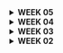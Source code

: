 <details>
<summary><b> WEEK 05</b> </summary>

# Jelaskan manfaat dari setiap element selector dan kapan waktu yang tepat untuk menggunakannya.
    Elemen selector -> tag HTML sebagai selector diakses dengan nama elemen 
    Cocok digunakan saat Anda ingin mengaplikasikan gaya atau perilaku yang sama pada semua elemen dengan tipe yang sama suatu halaman. 
    Contohnya adalah mengubah gaya teks pada semua paragraf (<p>) menjadi warna biru.
    
    Id selector -> menambahkan id di tag html, dan diakses dengan #
    Digunakan ketika Anda ingin memberikan gaya atau perilaku yang unik pada elemen tertentu di halaman. Misalnya, mengubah latar belakang header dengan ID "header."

    Class selector -> menambahkan class di tag html, dan diakses dengan . 
    Cocok digunakan ketika Anda ingin memberikan gaya atau perilaku yang serupa pada beberapa elemen di halaman yang tidak harus unik. Contohnya adalah memberi elemen dengan class "button" latar belakang berwarna biru.


# Jelaskan HTML5 Tag yang kamu ketahui.
  <a> -> hyperlink
  <article> -> article
  <body> -> body of the document
  <footer> -> footer section
  <form> -> form for user input

# Jelaskan perbedaan antara margin dan padding.
    Margin:
    Margin adalah jarak di sekitar elemen HTML, yang berarti ruang antara elemen tersebut dan elemen-elemen lain di sekitarnya.
    Margin tidak memiliki latar belakang atau warna, mereka hanya mengontrol jarak antara elemen dan elemen lain di sekitarnya.
    Margin dapat digunakan untuk mengatur jarak antara elemen-elemen secara horizontal maupun vertikal.
    Margin dapat digunakan untuk mengendalikan tata letak keseluruhan elemen dan memberikan ruang di sekitarnya.
    Padding:
    Padding adalah jarak di sekitar konten elemen HTML, yang berarti ruang antara batas elemen dan kontennya sendiri.
    Padding dapat memiliki latar belakang atau warna yang berbeda dari elemen itu sendiri, sehingga memungkinkan untuk menciptakan efek visual yang berbeda.
    Padding digunakan untuk mengendalikan tata letak konten dalam elemen, seperti teks atau gambar di dalam elemen.
    Padding tidak memengaruhi jarak antara elemen dan elemen lain di sekitarnya; itu hanya memengaruhi jarak antara konten dan batas elemen itu sendiri.

# Jelaskan perbedaan antara framework CSS Tailwind dan Bootstrap. Kapan sebaiknya kita menggunakan Bootstrap daripada Tailwind, dan sebaliknya?
    - Bootstrap memiliki desain yang lebih berorientasi pada komponen. Tailwind adalah framework yang lebih berorientasi pada utility. Tailwind CSS adalah framework yang berorientasi pada utility. Tailwind memberikan sejumlah besar class CSS yang dapat ditambahkan langsung ke elemen HTML Anda untuk mengendalikan tampilan.
    - Bootstrap memiliki berbagai komponen dan gaya yang telah ditentukan, yang membuatnya memiliki ukuran yang lebih besar dalam hal berkas CSS.Tailwind lebih ringan dalam ukuran karena Anda hanya menggunakan class yang Anda butuhkan. Ini dapat membantu mengoptimalkan kinerja situs web Anda dengan lebih baik.
    - 

# Jelaskan bagaimana cara kamu mengimplementasikan checklist di atas secara step-by-step (bukan hanya sekadar mengikuti tutorial).
    1. Kustomisasi template HTML pada Tugas 4
      - Halaman login, register, create task
      - Menambahkan navbar, memberi warna pada page dengan CSS, dan  menggunakan elemen-elemen dari bootstrap
      - Todolist dengan cards
      - Menggunakan cards dari bootstrap di dalam for loop yang mengiterasi todolist
    2. Responsive
      - Menggunakan media query dan mengatur width untuk layar tertentu

</details>

<details>
<summary><b> WEEK 04</b> </summary>

# Apa itu Django UserCreationForm, dan jelaskan apa kelebihan dan kekurangannya?
  Django UserCreationForm adalah salah satu bentuk formulir (form) bawaan yang disediakan oleh Django. Form ini digunakan untuk membuat formulir pendaftaran atau registrasi pengguna pada aplikasi web yang dibangun menggunakan Django. UserCreationForm mengambil alih sebagian besar pekerjaan yang diperlukan untuk membuat dan mengelola pengguna dalam sistem Django.
  
  Kelebihan
  - Mudah digunakan
  - Memiliki validasi otomatis untuk memeriksa input user sesuai dengan persyratan yang diinginkan
  - Customizable
  - Dokumentasi yang baik 

  Kekurangan
  - Kurang fleksibel
  - Tampilan cukup standar, sehingga untuk mengubah tampilan butuh kode tambahan
  - Tidak memuat fitur-fitur lanjutan, seperti two-factor authentication, pendaftaran menggunakan email dan lain lain
#  Apa perbedaan antara autentikasi dan otorisasi dalam konteks Django, dan mengapa keduanya penting?
    Autentikasi
    proses verifikasi indentitas pengguna, dalam django autentikasi melibatkan hal hal berikut :
    - Memvalidasi pengguna berdasarkan kombinasi nama pengguna (username) dan kata sandi (password).
    - Memeriksa apakah pengguna telah berhasil masuk (authenticated) atau belum.
    - Menyediakan mekanisme untuk login dan logout pengguna.
    - Menangani fitur-fitur seperti reset kata sandi.

    Otorisasi
    Proses yang terjadi setelah autentikasi. Otorisasi berhubungan dengan mengontrol akses pengguna terhadap berbagai bagian dan fitur aplikasi
    
    Keduanya penting karena autentikasi dan otorisasi bersama-sama menjaga keamanan aplikasi dengan memastikan bahwa pengguna hanya dapat mengakses dan melakukan tindakan yang sesuai dengan peran dan izin mereka.

#  Apa itu cookies dalam konteks aplikasi web, dan bagaimana Django menggunakan cookies untuk mengelola data sesi pengguna?
   Cookies adalah potongan kecil data yang disimpan di sisi client. Django, cookies sering digunakan untuk mengelola data sesi pengguna. Sesuatu yang disebut "session cookies" atau "session data" digunakan untuk menyimpan informasi khusus tentang sesi pengguna saat mereka berinteraksi dengan aplikasi web. Ini dapat mencakup informasi seperti:

# Apakah penggunaan cookies aman secara default dalam pengembangan web, atau apakah ada risiko potensial yang harus diwaspadai?
  Penggunaan cookies harus diwaspadai, ada beberapa risiko potensial seperti Cross-Site Scripting, Session Hijacking, Cookie Poisoning, Cookie Theft dan Tracking. 

#  Jelaskan bagaimana cara kamu mengimplementasikan checklist di atas secara step-by-step (bukan hanya sekadar mengikuti tutorial).
  - Membuat fungsi register, login_user, dan logout_user
  - Membuat file register.html dan login.html sebagai tampilan register dan login user
  - Membuat routing ke register.html dan login.html
  - Merestriksi akses halaman main agar halaman main dapat diakses setelah login
</details>

<details>
<summary><b> WEEK 03</b> </summary>
# Apa perbedaan antara form POST dan form GET dalam Django?
  - GET kurang aman dibanding POST karena data yang di kirim terlihat di URL, sedangkan POST lebih aman karena parameternya tidak disimpan pada history browser atau web server logs. 
  - POST mengolah data dalam jumlah yang lebih besar dibanding GET
# Apa perbedaan utama antara XML, JSON, dan HTML dalam konteks pengiriman data?
  XML dan JSON digunakan untuk menyimpan dan mentransfer data dari server, HTML digunakan untuk membuat halaman web dan menampilkan konten di web browser. 
  XML  = menggunakan tag untuk mengidentifikasi elemen data, tidak memiliki aturan baku mengenai struktur data, lebih sulit untuk dibaca, support berbagai encoding
  JSON = menggunakan key dan value, mudah dibaca oleh manusia, mendukung struktur data string, support UTF-8 encoding 

# Mengapa JSON sering digunakan dalam pertukaran data antara aplikasi web modern?
  - memiliki ukuran data yang lebih kecil sehingga membuat data transmission lebih cepat
  - lebih aman dibanding XML
  - lebih mudah dibaca oleh manusia
  - mendukung banyak bahasa pemrograman
# Jelaskan bagaimana cara kamu mengimplementasikan checklist di atas secara step-by-step (bukan hanya sekadar mengikuti tutorial).
   - membuat base.html sebagai template
   - membuat forms.py untuk menerima data produk baru
   - membuat fungsi add_product untuk menghasilkan formulir yang dapat menambahkan data produk secara otomatis ketika data disubmit
   - membuat create_product.html 
   - mengupdate main.html dengan menambahkan tabel yang berisi data yang dimport pada form
   - membuat fungsi show_xml, shos_json, show_xml_by_id, show_json_by_id, pada views.py dan membuat routing kepada masing-masing

HTML

<img width="669" alt="image" src="https://github.com/KenishaJazlyn/tugasPBP/assets/124899946/e3da67b3-bff6-4950-b7d0-f88e9e14c329">

XML

<img width="669" alt="image" src="https://github.com/KenishaJazlyn/tugasPBP/assets/124899946/7b72dc2c-61f6-45ee-9eaf-c1d3259603d7">

JSON

<img width="662" alt="image" src="https://github.com/KenishaJazlyn/tugasPBP/assets/124899946/1d675b9c-8682-443f-a338-32a2fb03e83b">

XML by ID

<img width="670" alt="image" src="https://github.com/KenishaJazlyn/tugasPBP/assets/124899946/1e8cd60d-fdaf-499f-ad2a-a405e7f3e246">

JSON by ID

<img width="668" alt="image" src="https://github.com/KenishaJazlyn/tugasPBP/assets/124899946/439745d9-1e52-46e5-9072-9585244b7244">

</details>    

<details>
<summary><b> WEEK 02</b> </summary>
Link aplikasi adaptable
https://tugaspbp1.adaptable.app

# Jelaskan bagaimana cara kamu mengimplementasikan checklist di atas secara step-by-step (bukan hanya sekadar mengikuti tutorial).
    1. Membuat fungsi pada views.py untuk mengambil model dan mereturn HTML
        - Mengimport fungsi render dari django.shortcuts
        - Mengimport class Item dari models
        - Mendefinisikan function dengan parameter request
        - Membuat fungsi mereturn fungsi render dengan parameter request, main.html dan context (data yang diambil)

    2. Membuat routing
        Untuk menampilkan apa yang diminta di tugas2pbpnaz.herokuapp.com/main:
        - Menambahkan path /main di main/urls.py pada array urlpatterns dan include(main.urls) -> routing ke aplikasi main
        - Mengimport show_main dari main.views di main/urls.py dan menambahkan path ''  pada array urlpatternn da passing functions show_main

    3. Memetakan data yang diambil ke HTML
        - Data yang ada di variabel context pada parameter function render dapat digunakan dalam template HTML. 
        - Di bawah nama, ditambahkan text bold <b> {{name}} </b>, dimana nama yang merupakan key di dictionary context akan mereturn value yang bersesuaian. 

    4. Melakukan deployment ke adaptable agar aplikasi dapat dilihat di internet
         - Membuat aplikasi di adaptable


# Buatlah bagan yang berisi request client ke web aplikasi berbasis Django beserta responnya dan jelaskan pada bagan tersebut kaitan antara urls.py, views.py, models.py, dan berkas html.
    https://drive.google.com/file/d/1TVLLRZlJUmTPMGW8OFcG9GWs7_ygGAoe/view?usp=sharing

# Jelaskan mengapa kita menggunakan virtual environment? Apakah kita tetap dapat membuat aplikasi web berbasis Django tanpa menggunakan virtual environment?
    Untuk memisahkan project django dengan project yang lain, sehingga tidak terjadi overlapping.

# Jelaskan apakah itu MVC, MVT, MVVM dan perbedaan dari ketiganya.
MVC (Model-View-Controller), MVT (Model-View-Template), dan MVVM (Model-View-ViewModel) adalah tiga pola desain arsitektur yang sering digunakan dalam pengembangan perangkat lunak, terutama dalam pengembangan aplikasi berbasis web dan aplikasi berbasis antarmuka pengguna (UI). 
--Pengertian Model & View--
    Model: 
        Bertanggung jawab untuk mengelola data dan bisnis logic aplikasi. Ini adalah bagian yang merepresentasikan struktur data dan aturan aplikasi.
    View:
        Bertanggung jawab untuk menampilkan data kepada pengguna dan mengatur antarmuka pengguna. Ini adalah bagian yang mengatur tampilan dan tata letak elemen-elemen UI.
 
    1. MVC (Model-View-Controller):
        Controller:
        Bertanggung jawab untuk mengatur interaksi antara Model dan View. Ini menerima input dari pengguna, memprosesnya, dan mengirimkan perintah ke Model atau View yang sesuai.

    2. MVT (Model-View-Template):
        Template: 
        Template adalah lapisan yang bertanggung jawab untuk mengatur tampilan antarmuka pengguna dalam MVT. Template merancang tampilan yang akhirnya akan diisi dengan data dari model melalui view.

    3. MVVM (Model-View-ViewModel):
        ViewModel: Lapisan baru yang memisahkan presentasi dan logika tampilan dari View. ViewModel menghubungkan Model dengan View dan mengelola state serta operasi yang berkaitan dengan tampilan.

    -- Perbedaan --
    MVC = Terdapat pemisahan antara Model, View, dan Controller yang jelas. Ini memungkinkan perubahan dalam satu bagian untuk tidak    mempengaruhi secara langsung bagian lainnya.
    MVT = MVT biasanya digunakan dalam kerangka kerja (framework) web seperti Django, yang memiliki lapisan Template tambahan untuk mengelola tampilan dinamis. Ini membuat MVT mirip dengan MVC, namun dengan pendekatan berbeda dalam mengatur tampilan.
    MVVM = MVVM dirancang khusus untuk pengembangan aplikasi antarmuka pengguna (UI) yang dinamis, seperti aplikasi berbasis Xamarin atau Angular. Ini memberikan pemisahan yang jelas antara logika tampilan (ViewModel) dan tampilan (View).
   
</details>